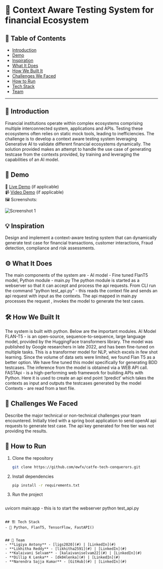 # 🚀 Context Aware Testing System for financial Ecosystem

## 📌 Table of Contents
- [Introduction](#introduction)
- [Demo](#demo)
- [Inspiration](#inspiration)
- [What It Does](#what-it-does)
- [How We Built It](#how-we-built-it)
- [Challenges We Faced](#challenges-we-faced)
- [How to Run](#how-to-run)
- [Tech Stack](#tech-stack)
- [Team](#team)

---

## 🎯 Introduction
Financial institutions operate within complex ecosystems comprising multiple interconnected system, applications and APIs. Testing these ecosystems often relies on static mock tools, leading to inefficiencies. The challenge is to develop a context aware testing system leveraging Generative AI to validate different financial ecosystems dynamically.
The solution provided makes an attempt to handle the use case of generating testcase from the contexts provided, by training and leveraging the capabilities of an AI model.

## 🎥 Demo
🔗 [Live Demo](#) (if applicable)  
📹 [Video Demo](#) (if applicable)  
🖼️ Screenshots:

![Screenshot 1](link-to-image)

## 💡 Inspiration
Design and implement a context-aware testing system that can dynamically generate test case for financial transactions, customer interactions, Fraud detection, compliance and risk assessments.
## ⚙️ What It Does
The main components of the system are - AI model - Fine tuned FlanT5 model, Python module - main.py
The python module is started as a webserver so that it can accept and process the api requests.
From CLI run the command "python test_api.py" - this reads the context file and sends an api request with input as the contexts. The api mapped in main.py processes the request , invokes the model to generate the test cases.

## 🛠️ How We Built It
The system is built with python.
Below are the important modules.
AI Model FLAN-T5  - is an open-source, sequence-to-sequence, large language model, provided by the HuggingFace transformers library. The model was published by Google researchers in late 2022, and has been fine-tuned on multiple tasks. This is a transformer model for NLP, which excels in few shot learning. Since the volume of data sets were limited, we found Flan T5 as a better option. We have fine tuned this model specifically for generating BDD testcases. The inference from the model is obtained via a WEB API call. 
FASTApi - is a high-performing web framework for building APIs with Python. Here it is used to create an api end point ‘/predict’ which takes the contexts as input and outputs  the  testcases generated by the model
Contexts - are read from a text file.

## 🚧 Challenges We Faced
Describe the major technical or non-technical challenges your team encountered.
Initially tried with a spring boot application to send openAI api requests to generate test case.
The api key generated for free tier was not providing the results.
## 🏃 How to Run
1. Clone the repository  
   ```sh
   git clone https://github.com/ewfx/catfe-tech-conquerors.git
   ```
2. Install dependencies  
   ```sh
   pip install -r requirements.txt
   ```
3. Run the project  
   ```sh
uvicorn main:app  - this is to start the webserver
python test_api.py
   ```

## 🏗️ Tech Stack
- 🔹 Python, FlanT5, TensorFlow, FastAPI()


## 👥 Team
- **Ligiya Antony** - [ligs2020](#) | [LinkedIn](#)
- **Likhitha Reddy** - [likhitha2591](#) | [LinkedIn](#)
- **Kalaivani Selvam** - [kalaivaniselvam22](#) | [LinkedIn](#)
- **Dillip K Lenka** - [dk04lenka](#) | [LinkedIn](#)
- **Narendra Sajja Kumar** - [GitHub](#) | [LinkedIn](#)